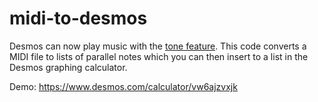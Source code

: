 # midi-to-desmos
Desmos can now play music with the [tone feature](https://help.desmos.com/hc/en-us/articles/21373904717197-Tone).
This code converts a MIDI file to lists of parallel notes which you can then insert to a list in the Desmos graphing calculator.

Demo: https://www.desmos.com/calculator/vw6ajzvxjk
